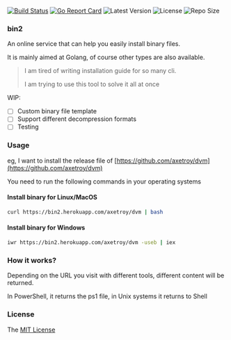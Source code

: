 [![Build Status](https://github.com/axetroy/bin2/workflows/ci/badge.svg)](https://github.com/axetroy/bin2/actions)
[![Go Report Card](https://goreportcard.com/badge/github.com/axetroy/bin2)](https://goreportcard.com/report/github.com/axetroy/bin2)
![Latest Version](https://img.shields.io/github/v/release/axetroy/bin2.svg)
![License](https://img.shields.io/github/license/axetroy/bin2.svg)
![Repo Size](https://img.shields.io/github/repo-size/axetroy/bin2.svg)

### bin2

An online service that can help you easily install binary files.

It is mainly aimed at Golang, of course other types are also available.

> I am tired of writing installation guide for so many cli.
>
> I am trying to use this tool to solve it all at once

WIP:

- [ ] Custom binary file template
- [ ] Support different decompression formats
- [ ] Testing

### Usage

eg, I want to install the release file of [https://github.com/axetroy/dvm](https://github.com/axetroy/dvm)

You need to run the following commands in your operating systems

#### Install binary for Linux/MacOS

```bash
curl https://bin2.herokuapp.com/axetroy/dvm | bash
```

#### Install binary for Windows

```bash
iwr https://bin2.herokuapp.com/axetroy/dvm -useb | iex
```

### How it works?

Depending on the URL you visit with different tools, different content will be returned.

In PowerShell, it returns the ps1 file, in Unix systems it returns to Shell

### License

The [MIT License](LICENSE)
